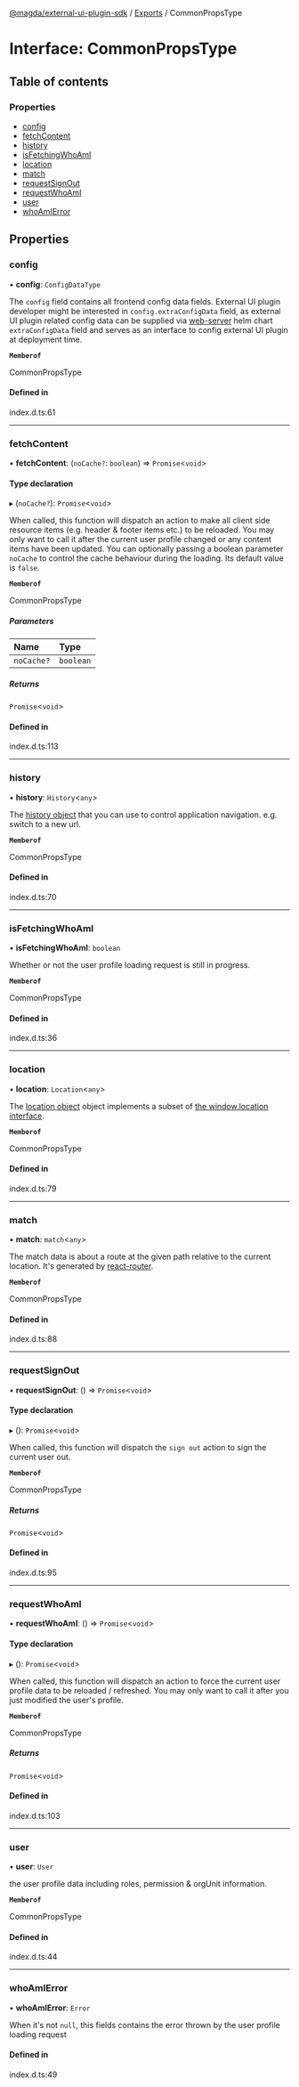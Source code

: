 [@magda/external-ui-plugin-sdk](../README.md) / [Exports](../modules.md) / CommonPropsType

# Interface: CommonPropsType

## Table of contents

### Properties

- [config](CommonPropsType.md#config)
- [fetchContent](CommonPropsType.md#fetchcontent)
- [history](CommonPropsType.md#history)
- [isFetchingWhoAmI](CommonPropsType.md#isfetchingwhoami)
- [location](CommonPropsType.md#location)
- [match](CommonPropsType.md#match)
- [requestSignOut](CommonPropsType.md#requestsignout)
- [requestWhoAmI](CommonPropsType.md#requestwhoami)
- [user](CommonPropsType.md#user)
- [whoAmIError](CommonPropsType.md#whoamierror)

## Properties

### config

• **config**: `ConfigDataType`

The `config` field contains all frontend config data fields.
External UI plugin developer might be interested in `config.extraConfigData` field,
as external UI plugin related config data can be supplied via
[web-server](https://github.com/magda-io/magda/tree/master/deploy/helm/internal-charts/web-server) helm chart
`extraConfigData` field and serves as an interface to config external UI plugin at deployment time.

**`Memberof`**

CommonPropsType

#### Defined in

index.d.ts:61

---

### fetchContent

• **fetchContent**: (`noCache?`: `boolean`) => `Promise`<`void`\>

#### Type declaration

▸ (`noCache?`): `Promise`<`void`\>

When called, this function will dispatch an action to make all client side resource items (e.g. header & footer items etc.)
to be reloaded. You may only want to call it after the current user profile changed or any content items have been updated.
You can optionally passing a boolean parameter `noCache` to control the cache behaviour during the loading.
Its default value is `false`.

**`Memberof`**

CommonPropsType

##### Parameters

| Name       | Type      |
| :--------- | :-------- |
| `noCache?` | `boolean` |

##### Returns

`Promise`<`void`\>

#### Defined in

index.d.ts:113

---

### history

• **history**: `History`<`any`\>

The [history object](https://github.com/remix-run/history/blob/v4/docs/Navigation.md) that you can use to control application navigation.
e.g. switch to a new url.

**`Memberof`**

CommonPropsType

#### Defined in

index.d.ts:70

---

### isFetchingWhoAmI

• **isFetchingWhoAmI**: `boolean`

Whether or not the user profile loading request is still in progress.

**`Memberof`**

CommonPropsType

#### Defined in

index.d.ts:36

---

### location

• **location**: `Location`<`any`\>

The [location object](https://github.com/remix-run/history/blob/v4/docs/GettingStarted.md#listening) object implements
a subset of [the window.location interface](https://developer.mozilla.org/en-US/docs/Web/API/Location).

**`Memberof`**

CommonPropsType

#### Defined in

index.d.ts:79

---

### match

• **match**: `match`<`any`\>

The match data is about a route at the given path relative to the current location.
It's generated by [react-router](https://v5.reactrouter.com/web/api/match).

**`Memberof`**

CommonPropsType

#### Defined in

index.d.ts:88

---

### requestSignOut

• **requestSignOut**: () => `Promise`<`void`\>

#### Type declaration

▸ (): `Promise`<`void`\>

When called, this function will dispatch the `sign out` action to sign the current user out.

**`Memberof`**

CommonPropsType

##### Returns

`Promise`<`void`\>

#### Defined in

index.d.ts:95

---

### requestWhoAmI

• **requestWhoAmI**: () => `Promise`<`void`\>

#### Type declaration

▸ (): `Promise`<`void`\>

When called, this function will dispatch an action to force the current user profile data to be reloaded / refreshed.
You may only want to call it after you just modified the user's profile.

**`Memberof`**

CommonPropsType

##### Returns

`Promise`<`void`\>

#### Defined in

index.d.ts:103

---

### user

• **user**: `User`

the user profile data including roles, permission & orgUnit information.

**`Memberof`**

CommonPropsType

#### Defined in

index.d.ts:44

---

### whoAmIError

• **whoAmIError**: `Error`

When it's not `null`, this fields contains the error thrown by the user profile loading request

#### Defined in

index.d.ts:49
